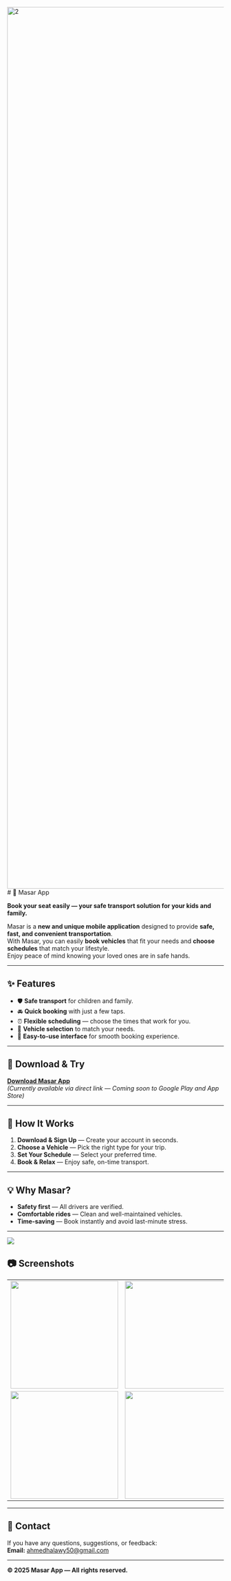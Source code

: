 <img width="1152" height="2048" alt="2" src="https://github.com/user-attachments/assets/500d5692-d353-41e0-bb30-a6439db09157" /># 🚗 Masar App

**Book your seat easily — your safe transport solution for your kids and family.**

Masar is a **new and unique mobile application** designed to provide **safe, fast, and convenient transportation**.  
With Masar, you can easily **book vehicles** that fit your needs and **choose schedules** that match your lifestyle.  
Enjoy peace of mind knowing your loved ones are in safe hands.

---

## ✨ Features

- 🛡 **Safe transport** for children and family.
- 🚘 **Quick booking** with just a few taps.
- ⏰ **Flexible scheduling** — choose the times that work for you.
- 🚐 **Vehicle selection** to match your needs.
- 📱 **Easy-to-use interface** for smooth booking experience.

---

## 📲 Download & Try

[**Download Masar App**](https://sites.google.com/view/masar880/الصفحة-الرئيسية?authuser=1)  
*(Currently available via direct link — Coming soon to Google Play and App Store)*

---

## 📌 How It Works

1. **Download & Sign Up** — Create your account in seconds.
2. **Choose a Vehicle** — Pick the right type for your trip.
3. **Set Your Schedule** — Select your preferred time.
4. **Book & Relax** — Enjoy safe, on-time transport.

---

## 💡 Why Masar?

- **Safety first** — All drivers are verified.
- **Comfortable rides** — Clean and well-maintained vehicles.
- **Time-saving** — Book instantly and avoid last-minute stress.

---

<img src="https://github.com/user-attachments/assets/c7932fd0-dd8b-450f-91db-837798dd06c8">

## 📷 Screenshots
<table>
  <tr>
    <td><img src="https://github.com/user-attachments/assets/c7932fd0-dd8b-450f-91db-837798dd06c8" width="250"></td>
    <td><img src="https://github.com/user-attachments/assets/dca6d283-7327-4da3-9267-6000a1524129" width="250"></td>
  </tr>
  <tr>
    <td><img src="https://github.com/user-attachments/assets/2d1dad67-f1d3-4811-a5bd-e073ee14272d" width="250"></td>
    <td><img src="https://github.com/user-attachments/assets/c1da896d-6c9b-4bc3-b413-4efe3336b5db" width="250"></td>
    <td><img src="https://github.com/user-attachments/assets/dca6d283-7327-4da3-9267-6000a1524129" width="250"></td>
    
  </tr>
</table>

---

## 📧 Contact

If you have any questions, suggestions, or feedback:  
**Email:** ahmedhalawy50@gmail.com

---

**© 2025 Masar App — All rights reserved.**
